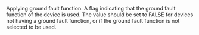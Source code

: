 ﻿Applying ground fault function. A flag indicating that the ground fault function of the device is used. The value should be set to FALSE for devices not having a ground fault function, or if the ground fault function is not selected to be used.